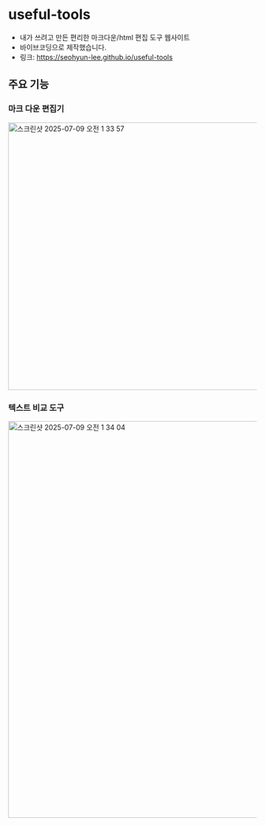 # useful-tools
- 내가 쓰려고 만든 편리한 마크다운/html 편집 도구 웹사이트
- 바이브코딩으로 제작했습니다.
- 링크: https://seohyun-lee.github.io/useful-tools

## 주요 기능
### 마크 다운 편집기
<img width="542" alt="스크린샷 2025-07-09 오전 1 33 57" src="https://github.com/user-attachments/assets/d3dc3dfb-803c-4178-bfc7-012e4f5f2039" />

<br>

### 텍스트 비교 도구
<img width="804" alt="스크린샷 2025-07-09 오전 1 34 04" src="https://github.com/user-attachments/assets/349dbba6-e040-478f-8a9f-ff10eef45840" />
